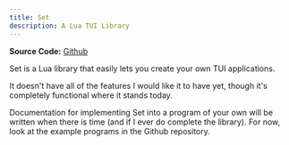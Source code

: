 ```yaml
---
title: Set
description: A Lua TUI Library 
---
```


**Source Code:** [Github](https://github.com/mizosu97/wedjat)

Set is a Lua library that easily lets you create your own TUI applications.

It doesn't have all of the features I would like it to have yet, though it's completely functional where it stands today.

Documentation for implementing Set into a program of your own will be written when there is time (and if I ever do complete the library). For now, look at the example programs in the Github repository.
